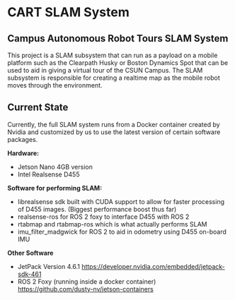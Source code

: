 # CART SLAM System
## Campus Autonomous Robot Tours SLAM System
This project is a SLAM subsystem that can run as a payload on a mobile platform such as the Clearpath Husky or Boston Dynamics Spot that can be used to aid in giving a virtual tour of the CSUN Campus. The SLAM subsystem is responsible for creating a realtime map as the mobile robot moves through the environment.

## Current State
Currently, the full SLAM system runs from a Docker container created by Nvidia and customized by us to use the latest version of certain software packages. 
  
**Hardware:**  
- Jetson Nano 4GB version
- Intel Realsense D455  
  
**Software for performing SLAM:**
- librealsense sdk built with CUDA support to allow for faster processing of D455 images. (Biggest performance boost thus far)
- realsense-ros for ROS 2 foxy to interface D455 with ROS 2
- rtabmap and rtabmap-ros which is what actually performs SLAM
- imu_filter_madgwick for ROS 2 to aid in odometry using D455 on-board IMU

**Other Software**
- JetPack Version 4.6.1 https://developer.nvidia.com/embedded/jetpack-sdk-461
- ROS 2 Foxy (running inside a docker container) https://github.com/dusty-nv/jetson-containers

